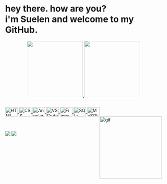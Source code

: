 <h1>hey there. how are you? <br>
i'm Suelen and welcome to my GitHub.</h1> 

<div align="center"> 
  <a href="https://github.com/suenoctisay">
  <img height="180em" src="https://github-readme-stats.vercel.app/api?username=suenoctisay&show_icons=true&theme=dark&include_all_commits=true&count_private=true"/>
  <img height="180em" src="https://github-readme-stats.vercel.app/api/top-langs/?username=suenoctisay&layout=compact&langs_count=7&theme=dark"/>
</div>

##

<div style="display: inline_block"> 
  <img align="center" alt="HTML" height="30" width="40" src="https://cdn.jsdelivr.net/gh/devicons/devicon/icons/html5/html5-original.svg">
  <img align="center" alt="CSS" height="30" width="40" src="https://cdn.jsdelivr.net/gh/devicons/devicon/icons/css3/css3-original.svg">
  <img align="center" alt="Angular" height="30" width="40" src="https://cdn.jsdelivr.net/gh/devicons/devicon/icons/angularjs/angularjs-original.svg">
  <img align="center" alt="VSCode" height="30" width="40" src="https://cdn.jsdelivr.net/gh/devicons/devicon/icons/vscode/vscode-original.svg">
  <img align="center" alt="Figma" height="30" width="40" src="https://cdn.jsdelivr.net/gh/devicons/devicon/icons/figma/figma-original.svg">
  <img align="center" alt="SQL-Server" height="30" width="40" src="https://cdn.jsdelivr.net/gh/devicons/devicon/icons/microsoftsqlserver/microsoftsqlserver-plain.svg">
  <img align="center" alt="MySQL" height="30" width="40" src="https://cdn.jsdelivr.net/gh/devicons/devicon/icons/mysql/mysql-original.svg">
  <img align="right" alt="gif" height="200" src="https://media.giphy.com/media/v1.Y2lkPTc5MGI3NjExOGZhODQ1OTFhYTdjZmY1MDU2ZTYxYmY0ZGRkYjM5ZGIzMjlmYzE4NiZjdD1n/2wGXK84nfEtR1JHe1H/giphy.gif">
</div>

<br>

##

<div> 
  <a href="https://www.linkedin.com/in/suelen-santos-6281b1190/" target="_blank"><img src="https://img.shields.io/badge/-LinkedIn-%230077B5?style=for-the-badge&logo=linkedin&logoColor=white" target="_blank"></a> 
  <a href="mailto:suelen_santos2002@outlook.com"><img src="https://img.shields.io/badge/Microsoft_Outlook-0078D4?style=for-the-badge&logo=microsoft-outlook&logoColor=white" target="_blank"></a>
  <div></div>
</div>
